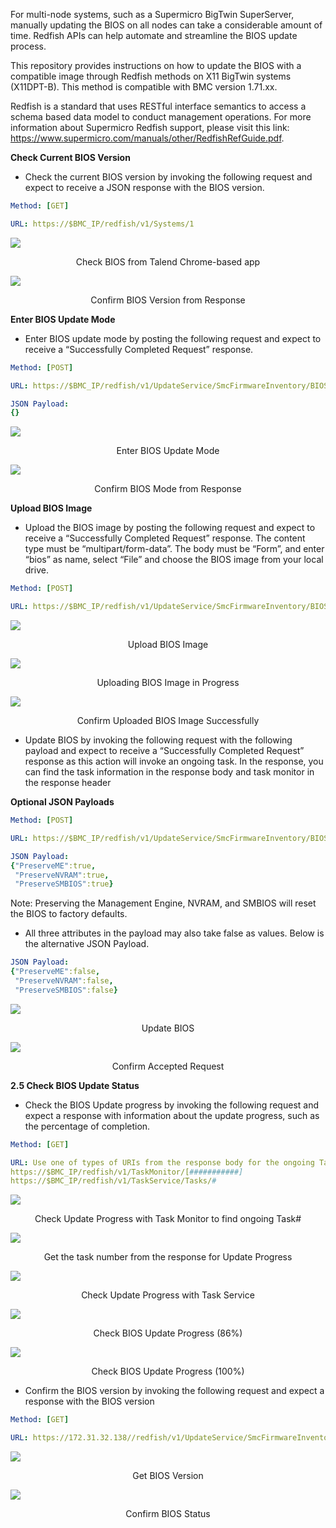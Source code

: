 For multi-node systems, such as a Supermicro BigTwin SuperServer, manually updating the BIOS on all nodes can take a considerable amount of time. Redfish APIs can help automate and streamline the BIOS update process.

This repository provides instructions on how to update the BIOS with a compatible image through Redfish methods on X11 BigTwin systems (X11DPT-B). This method is compatible with BMC version 1.71.xx.

Redfish is a standard that uses RESTful interface semantics to access a schema based data model to conduct management operations. For more information about Supermicro Redfish support, please visit this link: https://www.supermicro.com/manuals/other/RedfishRefGuide.pdf.

**Check Current BIOS Version**
* Check the current BIOS version by invoking the following request and expect to receive a JSON response with the BIOS version.

```yml
Method: [GET]

URL: https://$BMC_IP/redfish/v1/Systems/1
```

![](https://github.com/Solutions-Guy/BIOS-Update-Guide/blob/master/Check%20BIOS%20from%20Talend%20Chrome-based%20App.png)
<p align="center">Check BIOS from Talend Chrome-based app</p>

![](https://github.com/Solutions-Guy/BIOS-Update-Guide/blob/master/Confirm%20BIOS%20Version%20from%20Response.PNG)
<p align="center">Confirm BIOS Version from Response</p>

**Enter BIOS Update Mode**
* Enter BIOS update mode by posting the following request and expect to receive a “Successfully Completed Request” response.

```yml
Method: [POST]

URL: https://$BMC_IP/redfish/v1/UpdateService/SmcFirmwareInventory/BIOS/Actions/SmcFirmwareInventory.EnterUpdateMode

JSON Payload:
{}
```

![](https://github.com/Solutions-Guy/BIOS-Update-Guide/blob/master/Enter%20BIOS%20Update%20Mode.PNG)
<p align="center">Enter BIOS Update Mode</p>

![](https://github.com/Solutions-Guy/BIOS-Update-Guide/blob/master/Confirm%20BIOS%20Mode%20from%20Response.PNG)
<p align="center">Confirm BIOS Mode from Response</p>

**Upload BIOS Image**
* Upload the BIOS image by posting the following request and expect to receive a “Successfully Completed Request” response. The content type must be “multipart/form-data”. The body must be “Form”, and enter “bios” as name, select “File” and choose the BIOS image from your local drive. 

```yml
Method: [POST]

URL: https://$BMC_IP/redfish/v1/UpdateService/SmcFirmwareInventory/BIOS/Actions/SmcFirmwareInventory.Upload
```
![](https://github.com/Solutions-Guy/BIOS-Update-Guide/blob/master/Upload%20BIOS%20Image.PNG)
<p align="center">Upload BIOS Image</p>

![](https://github.com/Solutions-Guy/BIOS-Update-Guide/blob/master/Uploading%20BIOS%20Image%20in%20Progress.PNG)
<p align="center">Uploading BIOS Image in Progress</p>

![](https://github.com/Solutions-Guy/BIOS-Update-Guide/blob/master/Confirm%20Uploaded%20BIOS%20Imae%20Succesfully.PNG)
<p align="center">Confirm Uploaded BIOS Image Successfully</p>

* Update BIOS by invoking the following request with the following payload and expect to receive a “Successfully Completed Request” response as this action will invoke an ongoing task. In the response, you can find the task information in the response body and task monitor in the response header

**Optional JSON Payloads**

```yml
Method: [POST]

URL: https://$BMC_IP/redfish/v1/UpdateService/SmcFirmwareInventory/BIOS/Actions/SmcFirmwareInventory.Update

JSON Payload:
{"PreserveME":true, 
 "PreserveNVRAM":true,
 "PreserveSMBIOS":true}
```

Note: Preserving the Management Engine, NVRAM, and SMBIOS will reset the BIOS to factory defaults.

* All three attributes in the payload may also take false as values. Below is the alternative JSON Payload.

```yml
JSON Payload:
{"PreserveME":false, 
 "PreserveNVRAM":false,
 "PreserveSMBIOS":false}
```

![](https://github.com/Solutions-Guy/BIOS-Update-Guide/blob/master/Update%20BIOS.PNG)
<p align="center">Update BIOS</p>

![](https://github.com/Solutions-Guy/BIOS-Update-Guide/blob/master/Confirm%20Accepted%20Request.PNG)
<p align="center">Confirm Accepted Request</p>

**2.5	Check BIOS Update Status**

* Check the BIOS Update progress by invoking the following request and expect a response with information about the update progress, such as the percentage of completion.

```yml
Method: [GET]

URL: Use one of types of URIs from the response body for the ongoing Task
https://$BMC_IP/redfish/v1/TaskMonitor/[###########]
https://$BMC_IP/redfish/v1/TaskService/Tasks/#
```

![](https://github.com/Solutions-Guy/BIOS-Update-Guide/blob/master/Check%20Update%20Progress%20with%20Task%20Monitor%20to%20Find%20Ongoing%20Task%23.PNG)
<p align="center">Check Update Progress with Task Monitor to find ongoing Task#</p>

![](https://github.com/Solutions-Guy/BIOS-Update-Guide/blob/master/Get%20Task%20Number%20From%20Response%20for%20Update%20Progress.PNG)
<p align="center">Get the task number from the response for Update Progress</p>

![](https://github.com/Solutions-Guy/BIOS-Update-Guide/blob/master/Check%20Update%20Progress%20with%20Tast%20Service.PNG)
<p align="center">Check Update Progress with Task Service</p>

![](https://github.com/Solutions-Guy/BIOS-Update-Guide/blob/master/Check%20BIOS%20Update%20Progress%20(86%25).PNG)
<p align="center">Check BIOS Update Progress (86%)</p>

![](https://github.com/Solutions-Guy/BIOS-Update-Guide/blob/master/Check%20BIOS%20Update%20Progress%20(100%25).PNG)
<p align="center">Check BIOS Update Progress (100%)</p>

* Confirm the BIOS version by invoking the following request and expect a response with the BIOS version

```yml
Method: [GET]

URL: https://172.31.32.138//redfish/v1/UpdateService/SmcFirmwareInventory/BIOS/
```

![](https://github.com/Solutions-Guy/BIOS-Update-Guide/blob/master/Get%20BIOS%20Version.PNG)
<p align="center">Get BIOS Version</p>

![](https://github.com/Solutions-Guy/BIOS-Update-Guide/blob/master/Confirm%20BIOS%20Status.PNG)
<p align="center">Confirm BIOS Status</p>

